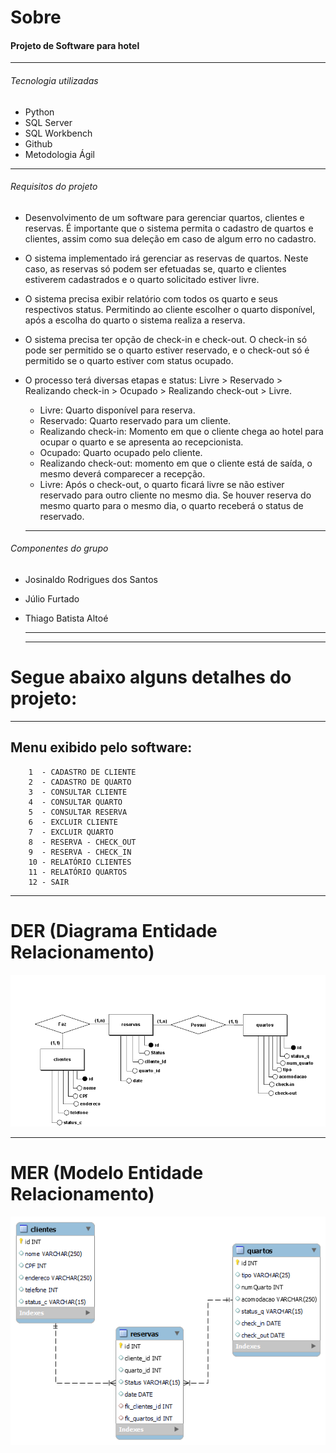 # Sobre

#### Projeto de Software para hotel

---

###### Tecnologia utilizadas

- Python
- SQL Server
- SQL Workbench
- Github
- Metodologia Ágil

---

###### Requisitos do projeto

- Desenvolvimento de um software para gerenciar quartos, clientes e reservas. É importante que o sistema permita o cadastro de quartos e clientes, assim como sua deleção em caso de algum erro no cadastro.

- O sistema implementado irá gerenciar as reservas de quartos. Neste caso, as reservas só podem ser efetuadas se, quarto e clientes estiverem cadastrados e o quarto solicitado estiver livre.

- O sistema precisa exibir relatório com todos os quarto e seus respectivos status. Permitindo ao cliente escolher o quarto disponível, após a escolha do quarto o sistema realiza a reserva.

- O sistema precisa ter opção de check-in e check-out. O check-in só pode ser permitido se o quarto estiver reservado, e o check-out só é permitido se o quarto estiver com status ocupado. 

- O processo terá diversas etapas e status: Livre > Reservado > Realizando check-in > Ocupado > Realizando check-out > Livre.

  - Livre: Quarto disponível para reserva.
  - Reservado: Quarto reservado para um cliente.
  - Realizando check-in: Momento em que o cliente chega ao hotel para ocupar o quarto e se apresenta ao recepcionista.
  - Ocupado: Quarto ocupado pelo cliente.
  - Realizando check-out: momento em que o cliente está de saída, o mesmo deverá comparecer a recepção.
  - Livre: Após o check-out, o quarto ficará livre se não estiver reservado para outro cliente no mesmo dia. Se houver reserva do mesmo quarto para o mesmo dia, o quarto receberá o status de reservado.

  ---

###### Componentes do grupo


- Josinaldo Rodrigues dos Santos
- Júlio Furtado
- Thiago Batista Altoé

  ---

  ---

# Segue abaixo alguns detalhes do projeto:
  ---

## Menu exibido pelo software:

        1  - CADASTRO DE CLIENTE
        2  - CADASTRO DE QUARTO
        3  - CONSULTAR CLIENTE
        4  - CONSULTAR QUARTO
        5  - CONSULTAR RESERVA
        6  - EXCLUIR CLIENTE
        7  - EXCLUIR QUARTO
        8  - RESERVA - CHECK_OUT
        9  - RESERVA - CHECK_IN
        10 - RELATÓRIO CLIENTES
        11 - RELATÓRIO QUARTOS
        12 - SAIR

  
  ---

# DER (Diagrama Entidade Relacionamento)

![DER do bando de dados](https://github.com/naldojrs/deversitech._pousada/blob/pousada/banco_dados/derPousada.png?raw=true)

  
  ---
# MER (Modelo Entidade Relacionamento)

![MER do bando de dados](https://github.com/naldojrs/deversitech._pousada/blob/pousada/banco_dados/merPousada.png?raw=true)




